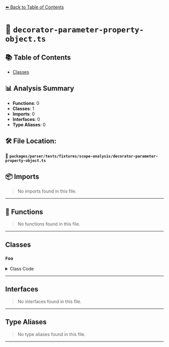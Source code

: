 [⬅️ Back to Table of Contents](../../../../../index.md)

# 📄 `decorator-parameter-property-object.ts`

## 📚 Table of Contents

- [Classes](#classes)

## 📊 Analysis Summary

- **Functions**: 0
- **Classes**: 1
- **Imports**: 0
- **Interfaces**: 0
- **Type Aliases**: 0

## 🛠️ File Location:
📂 **`packages/parser/tests/fixtures/scope-analysis/decorator-parameter-property-object.ts`**

## 📦 Imports

> No imports found in this file.


---

## 🔧 Functions

> No functions found in this file.


---

## Classes

### `Foo`

<details><summary>Class Code</summary>

```ts
export default class Foo {
  constructor(@Dec {}: any) {}
}
```
</details>


---

## Interfaces

> No interfaces found in this file.


---

## Type Aliases

> No type aliases found in this file.


---